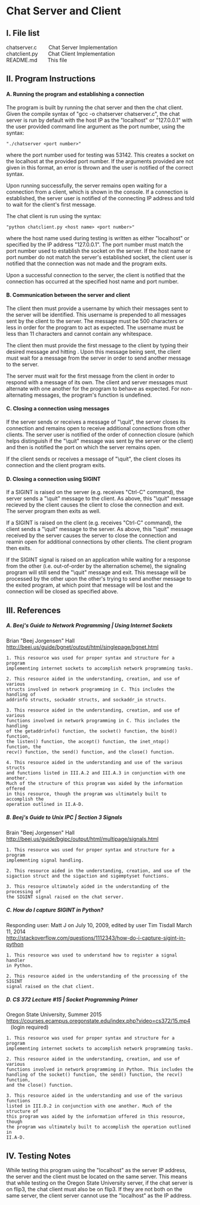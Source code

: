 # Chat Server and Client
## I. File list
chatserver.c&nbsp;&nbsp;&nbsp;&nbsp;&nbsp;&nbsp;&nbsp;&nbsp;Chat Server Implementation<br />
chatclient.py&nbsp;&nbsp;&nbsp;&nbsp;&nbsp;&nbsp;&nbsp;Chat Client Implementation<br />
README.md&nbsp;&nbsp;&nbsp;&nbsp;&nbsp;&nbsp;&nbsp;This file<br />


## II. Program Instructions

#### A. Running the program and establishing a connection

The program is built by running the chat server and then the chat client.
Given the compile syntax of "gcc -o chatserver chatserver.c", the chat server
is run by default with the host IP as the "localhost" or "127.0.0.1" with the
user provided command line argument as the port number, using the syntax:
	
	"./chatserver <port number>"

where the port number used for testing was 53142. This creates a socket on the
localhost at the provided port number. If the arguments provided are not given
in this format, an error is thrown and the user is notified of the correct
syntax.

Upon running successfully, the server remains open waiting for a connection
from a client, which is shown in the console. If a connection is established,
the server user is notified of the connecting IP address and told to wait for
the client's first message.

The chat client is run using the syntax:

 	"python chatclient.py <host name> <port number>"

where the host name used during testing is written as either "localhost" or
specified by the IP address "127.0.0.1". The port number must match the port
number used to establish the socket on the server. If the host name or port 
number do not match the server's established socket, the client user is
notified that the connection was not made and the program exits.

Upon a successful connection to the server, the client is notified that the
connection has occurred at the specified host name and port number.


#### B. Communication between the server and client

The client then must provide a username by which their messages sent to the
server will be identified. This username is prepended to all messages sent by
the client to the server. The message must be 500 characters or less in order
for the program to act as expected. The username must be less than 11 
characters and cannot contain any whitespace.

The client then must provide the first message to the client by typing their 
desired message and hitting <Enter>. Upon this message being sent, the client
must wait for a message from the server in order to send another message to the
server.

The server must wait for the first message from the client in order to respond
with a message of its own. The client and server messages must alternate with 
one another for the program to behave as expected. For non-alternating
messages, the program's function is undefined.


#### C. Closing a connection using messages

If the server sends or receives a message of "\quit", the server closes its 
connection and remains open to receive additional connections from other 
clients. The server user is notified of the order of connection closure (which
helps distinguish if the "\quit" message was sent by the server or the client)
and then is notified the port on which the server remains open.

If the client sends or receives a message of "\quit", the client closes its
connection and the client program exits.


#### D. Closing a connection using SIGINT

If a SIGINT is raised on the server (e.g. receives "Ctrl-C" command), the
server sends a "\quit" message to the client. As above, this "\quit" message
recieved by the client causes the client to close the connection and exit. The
server program then exits as well.

If a SIGINT is raised on the client (e.g. receives "Ctrl-C" command), the
client sends a "\quit" message to the server. As above, this "\quit" message
received by the server causes the server to close the connection and reamin
open for additional connections by other clients. The client program then
exits.

If the SIGINT signal is raised on an application while waiting for a response
from the other (i.e. out-of-order by the alternation scheme), the signaling
program will still send the "\quit" message and exit. This message will be 
processed by the other upon the other's trying to send another message to the
exited program, at which point that message will be lost and the connection
will be closed as specified above. 


## III. References

##### A. Beej's Guide to Network Programming | Using Internet Sockets
Brian "Beej Jorgensen" Hall<br />
http://beej.us/guide/bgnet/output/html/singlepage/bgnet.html

	1. This resource was used for proper syntax and structure for a program
	implementing internet sockets to accomplish network programming tasks.

	2. This resource aided in the understanding, creation, and use of various
	structs involved in network programming in C. This includes the handling of
	addrinfo structs, sockaddr structs, and sockaddr_in structs.

	3. This resource aided in the understanding, creation, and use of various
	functions involved in network programming in C. This includes the handling
	of the getaddrinfo() function, the socket() function, the bind() function,
	the listen() function, the accept() function, the inet_ntop() function, the
	recv() function, the send() function, and the close() function.

	4. This resource aided in the understanding and use of the various structs
	and functions listed in III.A.2 and III.A.3 in conjunction with one another.
	Much of the structure of this program was aided by the information offered
	in this resource, though the program was ultimately built to accomplish the
	operation outlined in II.A-D. 


##### B. Beej's Guide to Unix IPC | Section 3 Signals
Brain "Beej Jorgensen" Hall<br />
http://beej.us/guide/bgipc/output/html/multipage/signals.html

	1. This resource was used for proper syntax and structure for a program
	implementing signal handling.

	2. This resource aided in the understanding, creation, and use of the 
	sigaction struct and the sigaction and sigemptyset functions.

	3. This resource ultimately aided in the understanding of the processing of
	the SIGINT signal raised on the chat server.


##### C. How do I capture SIGINT in Python?
Responding user: Matt J on July 10, 2009, edited by user Tim Tisdall March 11, 2014<br />
http://stackoverflow.com/questions/1112343/how-do-i-capture-sigint-in-python

	1. This resource was used to understand how to register a signal handler
	in Python.

	2. This resource aided in the understanding of the processing of the SIGINT
	signal raised on the chat client.


##### D. CS 372 Lecture #15 | Socket Programming Primer
Oregon State University, Summer 2015<br />
https://courses.ecampus.oregonstate.edu/index.php?video=cs372/15.mp4<br />
&nbsp;&nbsp;&nbsp;(login required)

	1. This resource was used for proper syntax and structure for a program
	implementing internet sockets to accomplish network programming tasks.

	2. This resource aided in the understanding, creation, and use of various
	functions involved in network programming in Python. This includes the 
	handling of the socket() function, the send() function, the recv() function,
	and the close() function.

	3. This resource aided in the understanding and use of the various functions
	listed in III.D.2 in conjunction with one another. Much of the structure of 
	this program was aided by the information offered in this resource, though 
	the program was ultimately built to accomplish the operation outlined in 
	II.A-D.


## IV. Testing Notes

While testing this program using the "localhost" as the server IP address, the 
server and the client must be located on the same server. This means that while
testing on the Oregon State University server, if the chat server is on flip3,
the chat client must also be on flip3. If they are not both on the same server,
the client server cannot use the "localhost" as the IP address.
